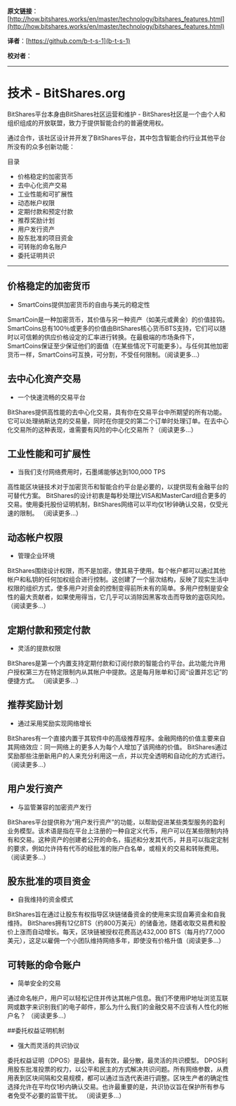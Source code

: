  **原文链接**：[http://how.bitshares.works/en/master/technology/bitshares_features.html](http://how.bitshares.works/en/master/technology/bitshares_features.html)
 
 **译者**：[https://github.com/b-t-s-1](b-t-s-1)
 
 **校对者**： 
  
***


# 技术 - BitShares.org


BitShares平台本身由BitShares社区运营和维护 -  BitShares社区是一个由个人和组织组成的开放联盟，致力于提供智能合约的普遍使用权。

通过合作，该社区设计并开发了BitShares平台，其中包含智能合约行业其他平台所没有的众多创新功能：

目录

* 价格稳定的加密货币
* 去中心化资产交易
* 工业性能和可扩展性
* 动态帐户权限
* 定期付款和预定付款
* 推荐奖励计划
* 用户发行资产
* 股东批准的项目资金
* 可转账的命名账户
* 委托证明共识

***

## 价格稳定的加密货币
>
>>

* SmartCoins提供加密货币的自由与美元的稳定性

SmartCoin是一种加密货币，其价值与另一种资产（如美元或黄金）的价值挂钩。 SmartCoins总有100％或更多的价值由BitShares核心货币BTS支持，它们可以随时以可信赖的供应价格设定的汇率进行转换。在最极端的市场条件下，SmartCoins保证至少保证他们的面值（在某些情况下可能更多）。与任何其他加密货币一样，SmartCoins可互换，可分割，不受任何限制。（阅读更多...）

## 去中心化资产交易

>

* 一个快速流畅的交易平台

BitShares提供高性能的去中心化交易，具有你在交易平台中所期望的所有功能。它可以处理纳斯达克的交易量，同时在你提交的第二个订单时处理订单。在去中心化交易所的这种表现，谁需要有风险的中心化交易所？（阅读更多...）

## 工业性能和可扩展性

>

* 当我们支付网络费用时，石墨烯能够达到100,000 TPS 

高性能区块链技术对于加密货币和智能合约平台是必要的，以提供现有金融平台的可替代方案。 BitShares的设计初衷是每秒处理比VISA和MasterCard组合更多的交易。使用委托股份证明机制，BitShares网络可以平均仅1秒钟确认交易，仅受光速的限制。 （阅读更多…）


## 动态帐户权限

>

* 管理企业环境

BitShares围绕设计权限，而不是加密，使其易于使用。每个帐户都可以通过其他帐户和私钥的任何加权组合进行控制。这创建了一个层次结构，反映了现实生活中权限的组织方式，使多用户对资金的控制变得前所未有的简单。多用户控制是安全性的最大贡献者，如果使用得当，它几乎可以消除因黑客攻击而导致的盗窃风险。 （阅读更多...）


## 定期付款和预定付款

>

* 灵活的提款权限

BitShares是第一个内置支持定期付款和订阅付款的智能合约平台。此功能允许用户授权第三方在特定限制内从其帐户中提款。这是每月账单和订阅“设置并忘记”的便捷方式。 （阅读更多...）

## 推荐奖励计划

>

* 通过采用奖励实现网络增长

BitShares有一个直接内置于其软件中的高级推荐程序。金融网络的价值主要来自其网络效应：同一网络上的更多人为每个人增加了该网络的价值。 BitShares通过奖励那些注册新用户的人来充分利用这一点，并以完全透明和自动化的方式进行。 （阅读更多...）

## 用户发行资产
>

* 与监管兼容的加密资产发行

BitShares平台提供称为“用户发行资产”的功能，以帮助促进某些类型服务的盈利业务模型。该术语是指在平台上注册的一种自定义代币，用户可以在某些限制内持有和交易。这种资产的创建者公开的命名，描述和分发其代币，并且可以指定定制的要求，例如允许持有代币的经批准的账户白名单，或相关的交易和转账费用。 （阅读更多...）

## 股东批准的项目资金

>

* 自我维持的资金模式

BitShares旨在通过让股东有权指导区块链储备资金的使用来实现自筹资金和自我维持。 BitShares拥有12亿BTS（约800万美元）的储备池，随着收取交易费和股价上涨而自动增长。每天，区块链被授权花费高达432,000 BTS（每月约77,000美元），这足以雇佣一个小团队维持网络多年，即使没有价格升值（阅读更多...）

## 可转账的命令账户

>

* 简单安全的交易

通过命名帐户，用户可以轻松记住并传达其帐户信息。我们不使用IP地址浏览互联网或数字来识别我们的电子邮件，那么为什么我们的金融交易不应该有人性化的帐户名？ （阅读更多...）

##委托权益证明机制

>

* 强大而灵活的共识协议

委托权益证明（DPOS）是最快，最有效，最分散，最灵活的共识模型。 DPOS利用股东批准投票的权力，以公平和民主的方式解决共识问题。所有网络参数，从费用表到区块间隔和交易规模，都可以通过当选代表进行调整。区块生产者的确定性选择允许在平均仅1秒内确认交易。也许最重要的是，共识协议旨在保护所有参与者免受不必要的监管干扰。 （阅读更多...）

